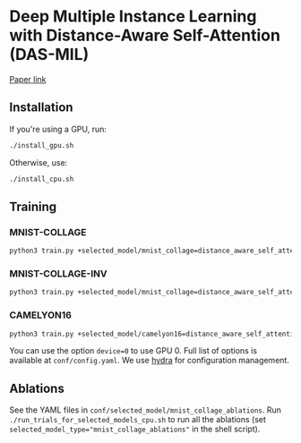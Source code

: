 # Deep Multiple Instance Learning with Distance-Aware Self-Attention (DAS-MIL)

[Paper link](https://arxiv.org/abs/2305.10552)

## Installation

If you're using a GPU, run:

```bash
./install_gpu.sh
```

Otherwise, use:

```bash
./install_cpu.sh
```

## Training

### MNIST-COLLAGE

```bash
python3 train.py +selected_model/mnist_collage=distance_aware_self_attention +experiment=mnist_collage
```

### MNIST-COLLAGE-INV

```bash
python3 train.py +selected_model/mnist_collage=distance_aware_self_attention +experiment=mnist_collage_inverse
```

### CAMELYON16

```bash
python3 train.py +selected_model/camelyon16=distance_aware_self_attention
```

You can use the option `device=0` to use GPU 0. Full list of options is available at `conf/config.yaml`. We use [hydra](https://hydra.cc) for configuration management.

## Ablations

See the YAML files in `conf/selected_model/mnist_collage_ablations`.
Run `./run_trials_for_selected_models_cpu.sh` to run all the ablations (set `selected_model_type="mnist_collage_ablations"` in the shell script).
